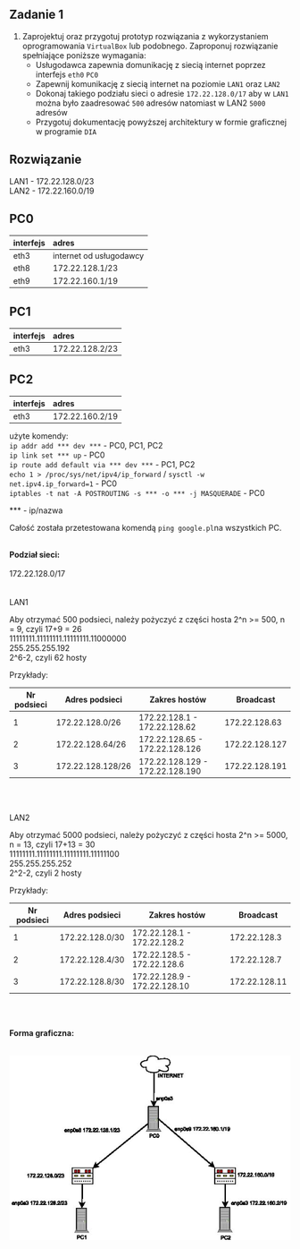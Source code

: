 Zadanie 1
---------

1. Zaprojektuj oraz przygotuj prototyp rozwiązania z wykorzystaniem oprogramowania ``VirtualBox`` lub podobnego. 
Zaproponuj rozwiązanie spełniające poniższe wymagania:
   * Usługodawca zapewnia domunikację z siecią internet poprzez interfejs ``eth0`` ``PC0``
   * Zapewnij komunikację z siecią internet na poziomie ``LAN1`` oraz ``LAN2``
   * Dokonaj takiego podziału sieci o adresie ``172.22.128.0/17`` aby w ``LAN1`` można było zaadresować ``500`` adresów natomiast w LAN2 ``5000`` adresów    
   * Przygotuj dokumentację powyższej architektury w formie graficznej w programie ``DIA``
 
Rozwiązanie
-----------
LAN1 - 172.22.128.0/23  
LAN2 - 172.22.160.0/19 

PC0  
-------------------
|  interfejs   | adres  |
|:-------------| :------| 
| eth3 | internet od usługodawcy  |
| eth8 | 172.22.128.1/23  |
| eth9 | 172.22.160.1/19  |

PC1  
----------------
|  interfejs   | adres  |
|:-------------| :------| 
| eth3 | 172.22.128.2/23 |


PC2  
------------------
|  interfejs   | adres  |
|:-------------| :------| 
| eth3 | 172.22.160.2/19 |


użyte komendy: </br>
``ip addr add *** dev ***`` - PC0, PC1, PC2 </br> 
``ip link set *** up`` - PC0 </br>
``ip route add default via *** dev ***`` - PC1, PC2 </br>
``echo 1 > /proc/sys/net/ipv4/ip_forward`` / ``sysctl -w net.ipv4.ip_forward=1`` - PC0 </br>
``iptables -t nat -A POSTROUTING -s *** -o *** -j MASQUERADE`` - PC0 </br>

*** - ip/nazwa

Całość została przetestowana komendą ``ping google.pl``na wszystkich PC. </br></br>

<b>Podział sieci: </b></br></br>
172.22.128.0/17 </br></br></br>
LAN1 </br>

Aby otrzymać 500 podsieci, należy pożyczyć z części hosta 2^n >= 500, n = 9, czyli 17+9 = 26 </br>
11111111.11111111.11111111.11000000 </br>
255.255.255.192 </br>
2^6-2, czyli 62 hosty </br>

Przykłady: </br>

|Nr podsieci    |     Adres podsieci    |          Zakres hostów                     |           Broadcast         |
|---------------|-----------------------|--------------------------------------------|-----------------------------|
|     1         |   172.22.128.0/26     |   172.22.128.1 - 172.22.128.62             |          172.22.128.63      | 
|     2         |   172.22.128.64/26    |   172.22.128.65 - 172.22.128.126           |          172.22.128.127     |
|     3         |   172.22.128.128/26   |   172.22.128.129 - 172.22.128.190          |          172.22.128.191     |

</br></br>

LAN2 </br>

Aby otrzymać 5000 podsieci, należy pożyczyć z części hosta 2^n >= 5000, n = 13, czyli 17+13 = 30 </br>
11111111.11111111.11111111.11111100 </br>
255.255.255.252 </br>
2^2-2, czyli 2 hosty </br>

Przykłady: </br>

|Nr podsieci    |     Adres podsieci    |          Zakres hostów                     |           Broadcast         |
|---------------|-----------------------|--------------------------------------------|-----------------------------|
|     1         |   172.22.128.0/30     |   172.22.128.1 - 172.22.128.2              |          172.22.128.3       | 
|     2         |   172.22.128.4/30     |   172.22.128.5 - 172.22.128.6              |          172.22.128.7       |
|     3         |   172.22.128.8/30     |   172.22.128.9 - 172.22.128.10             |          172.22.128.11      |

</br></br>

<b>Forma graficzna: </b></br></br>

![diagram](cwiczenia-8.jpg)




